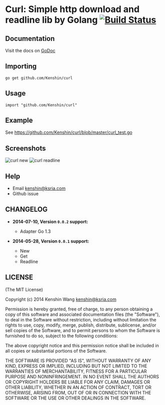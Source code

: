 Curl: Simple http download and readline lib by Golang [![Build Status](https://api.travis-ci.org/Kenshin/curl.svg?branch=master)](https://travis-ci.org/Kenshin/curl)
================================

Documentation
---
Visit the docs on [GoDoc](http://godoc.org/github.com/Kenshin/curl)

Importing
---
`go get github.com/Kenshin/curl`

Usage
---
`import "github.com/Kenshin/curl"`

Example
---
See <https://github.com/Kenshin/curl/blob/master/curl_test.go>

Screenshots
--
![curl new](http://imgur.com/2qGTlli.png)
![curl readline](http://imgur.com/pGVCEBY.png)

Help
---
* Email <kenshin@ksria.com>
* Github issue

CHANGELOG
---
* **2014-07-10, Version `0.0.2` support:**
    * Adapter Go 1.3

* **2014-05-28, Version `0.0.1` support:**
    * New
    * Get
    * Readline

LICENSE
---
(The MIT License)

Copyright (c) 2014 Kenshin Wang <kenshin@ksria.com>

Permission is hereby granted, free of charge, to any person obtaining a copy of this software and associated documentation files (the "Software"), to deal in the Software without restriction, including without limitation the rights to use, copy, modify, merge, publish, distribute, sublicense, and/or sell copies of the Software, and to permit persons to whom the Software is furnished to do so, subject to the following conditions:

The above copyright notice and this permission notice shall be included in all copies or substantial portions of the Software.

THE SOFTWARE IS PROVIDED "AS IS", WITHOUT WARRANTY OF ANY KIND, EXPRESS OR IMPLIED, INCLUDING BUT NOT LIMITED TO THE WARRANTIES OF MERCHANTABILITY, FITNESS FOR A PARTICULAR PURPOSE AND NONINFRINGEMENT. IN NO EVENT SHALL THE AUTHORS OR COPYRIGHT HOLDERS BE LIABLE FOR ANY CLAIM, DAMAGES OR OTHER LIABILITY, WHETHER IN AN ACTION OF CONTRACT, TORT OR OTHERWISE, ARISING FROM, OUT OF OR IN CONNECTION WITH THE SOFTWARE OR THE USE OR OTHER DEALINGS IN THE SOFTWARE.
